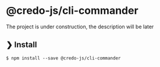 # @credo-js/cli-commander

The project is under construction, the description will be later

## ❯ Install

```
$ npm install --save @credo-js/cli-commander
```
